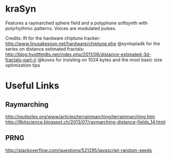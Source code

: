 # kraSyn

Features a raymarched sphere field and a polyphone softsynth with polyrhythmic patterns.
Voices are modulated pulses.

Credits:
lft for the hardware chiptune tracker: http://www.linusakesson.net/hardware/chiptune.php
@syntopiadk for the series on distance estimated fractals: http://blog.hvidtfeldts.net/index.php/2011/06/distance-estimated-3d-fractals-part-i/
@kuvos for insisting on 1024 bytes and the most basic size optimization tips


# Useful Links
## Raymarching
http://iquilezles.org/www/articles/terrainmarching/terrainmarching.htm
http://9bitscience.blogspot.ch/2013/07/raymarching-distance-fields_14.html

## PRNG
http://stackoverflow.com/questions/521295/javascript-random-seeds
